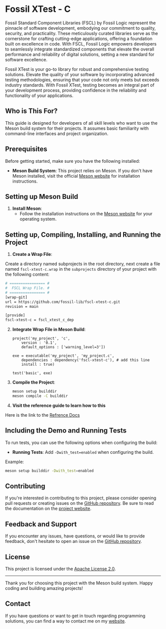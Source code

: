 # Fossil XTest - C

Fossil Standard Component Libraries (FSCL) by Fossil Logic represent the pinnacle of software development, embodying our commitment to quality, security, and practicality. These meticulously curated libraries serve as the cornerstone for crafting cutting-edge applications, offering a foundation built on excellence in code. With FSCL, Fossil Logic empowers developers to seamlessly integrate standardized components that elevate the overall performance and reliability of digital solutions, setting a new standard for software excellence.

Fossil XTest is your go-to library for robust and comprehensive testing solutions. Elevate the quality of your software by incorporating advanced testing methodologies, ensuring that your code not only meets but exceeds industry standards. With Fossil XTest, testing becomes an integral part of your development process, providing confidence in the reliability and functionality of your applications.
## Who is This For?

This guide is designed for developers of all skill levels who want to use the Meson build system for their projects. It assumes basic familiarity with command-line interfaces and project organization.

## Prerequisites

Before getting started, make sure you have the following installed:

- **Meson Build System**: This project relies on Meson. If you don't have Meson installed, visit the official [Meson website](https://mesonbuild.com/Getting-meson.html) for installation instructions.

## Setting up Meson Build

1. **Install Meson**:
   - Follow the installation instructions on the [Meson website](https://mesonbuild.com/Getting-meson.html) for your operating system.

## Setting up, Compiling, Installing, and Running the Project

1. **Create a Wrap File**:

Create a directory named subprojects in the root directory, next create a file named `fscl-xtest-c.wrap` in the `subprojects` directory of your project with the following content:

   ```bash
   # ================ #
   #  FSCL Wrap File. #
   # ================ #
   [wrap-git]
   url = https://github.com/fossil-lib/fscl-xtest-c.git
   revision = main
   
   [provide]
   fscl-xtest-c = fscl_xtest_c_dep
   ```

2. **Integrate Wrap File in Meson Build**:
   ```meson
   project('my_project', 'c',
       version : '0.1',
       default_options : ['warning_level=3'])

   exe = executable('my_project', 'my_project.c',
       dependencies : dependency('fscl-xtest-c'), # add this line
       install : true)

   test('basic', exe)
   ```

3. **Compile the Project**:
   ```bash
   meson setup builddir
   meson compile -C builddir
   ```

4. **Visit the reference guide to learn how to this**

Here is the link to the [Refrence Docs](https://trilobite.home.blog/reference-docs/)

## Including the Demo and Running Tests

To run tests, you can use the following options when configuring the build:

- **Running Tests**: Add `-Dwith_test=enabled` when configuring the build.

Example:

```bash
meson setup builddir -Dwith_test=enabled
```

## Contributing

If you're interested in contributing to this project, please consider opening pull requests or creating issues on the [GitHub repository](https://github.com/fossil-lib/fscl-xtest-c). Be sure to read the documentation on the [project website](https://trilobite.home.blog).

## Feedback and Support

If you encounter any issues, have questions, or would like to provide feedback, don't hesitate to open an issue on the [GitHub repository](https://github.com/fossil-lib/fscl-xtest-c/issues).

## License

This project is licensed under the [Apache License 2.0](LICENSE).

---

Thank you for choosing this project with the Meson build system. Happy coding and building amazing projects!

## Contact

If you have questions or want to get in touch regarding programming solutions, you can find a way to contact me on my [website](https://trilobite.home.blog/contact/).
